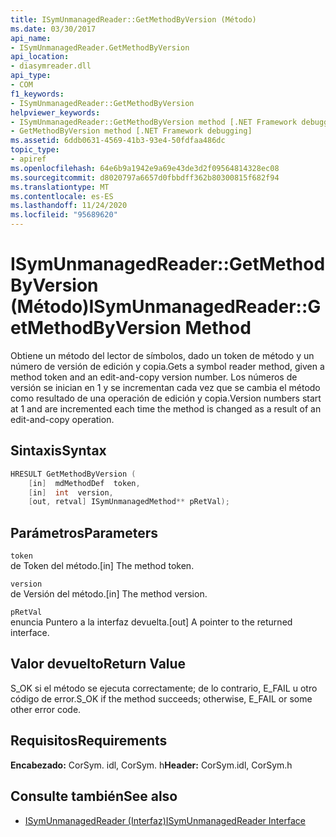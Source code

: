 ```yaml
---
title: ISymUnmanagedReader::GetMethodByVersion (Método)
ms.date: 03/30/2017
api_name:
- ISymUnmanagedReader.GetMethodByVersion
api_location:
- diasymreader.dll
api_type:
- COM
f1_keywords:
- ISymUnmanagedReader::GetMethodByVersion
helpviewer_keywords:
- ISymUnmanagedReader::GetMethodByVersion method [.NET Framework debugging]
- GetMethodByVersion method [.NET Framework debugging]
ms.assetid: 6ddb0631-4569-41b3-93e4-50fdfaa486dc
topic_type:
- apiref
ms.openlocfilehash: 64e6b9a1942e9a69e43de3d2f09564814328ec08
ms.sourcegitcommit: d8020797a6657d0fbbdff362b80300815f682f94
ms.translationtype: MT
ms.contentlocale: es-ES
ms.lasthandoff: 11/24/2020
ms.locfileid: "95689620"
---
```

# <a name="isymunmanagedreadergetmethodbyversion-method"></a><span data-ttu-id="e0a24-102">ISymUnmanagedReader::GetMethodByVersion (Método)</span><span class="sxs-lookup"><span data-stu-id="e0a24-102">ISymUnmanagedReader::GetMethodByVersion Method</span></span>

<span data-ttu-id="e0a24-103">Obtiene un método del lector de símbolos, dado un token de método y un número de versión de edición y copia.</span><span class="sxs-lookup"><span data-stu-id="e0a24-103">Gets a symbol reader method, given a method token and an edit-and-copy version number.</span></span> <span data-ttu-id="e0a24-104">Los números de versión se inician en 1 y se incrementan cada vez que se cambia el método como resultado de una operación de edición y copia.</span><span class="sxs-lookup"><span data-stu-id="e0a24-104">Version numbers start at 1 and are incremented each time the method is changed as a result of an edit-and-copy operation.</span></span>  
  
## <a name="syntax"></a><span data-ttu-id="e0a24-105">Sintaxis</span><span class="sxs-lookup"><span data-stu-id="e0a24-105">Syntax</span></span>  
  
```cpp  
HRESULT GetMethodByVersion (  
    [in]  mdMethodDef  token,  
    [in]  int  version,  
    [out, retval] ISymUnmanagedMethod** pRetVal);  
```  
  
## <a name="parameters"></a><span data-ttu-id="e0a24-106">Parámetros</span><span class="sxs-lookup"><span data-stu-id="e0a24-106">Parameters</span></span>  

 `token`  
 <span data-ttu-id="e0a24-107">de Token del método.</span><span class="sxs-lookup"><span data-stu-id="e0a24-107">[in] The method token.</span></span>  
  
 `version`  
 <span data-ttu-id="e0a24-108">de Versión del método.</span><span class="sxs-lookup"><span data-stu-id="e0a24-108">[in] The method version.</span></span>  
  
 `pRetVal`  
 <span data-ttu-id="e0a24-109">enuncia Puntero a la interfaz devuelta.</span><span class="sxs-lookup"><span data-stu-id="e0a24-109">[out] A pointer to the returned interface.</span></span>  
  
## <a name="return-value"></a><span data-ttu-id="e0a24-110">Valor devuelto</span><span class="sxs-lookup"><span data-stu-id="e0a24-110">Return Value</span></span>  

 <span data-ttu-id="e0a24-111">S_OK si el método se ejecuta correctamente; de lo contrario, E_FAIL u otro código de error.</span><span class="sxs-lookup"><span data-stu-id="e0a24-111">S_OK if the method succeeds; otherwise, E_FAIL or some other error code.</span></span>  
  
## <a name="requirements"></a><span data-ttu-id="e0a24-112">Requisitos</span><span class="sxs-lookup"><span data-stu-id="e0a24-112">Requirements</span></span>  

 <span data-ttu-id="e0a24-113">**Encabezado:** CorSym. idl, CorSym. h</span><span class="sxs-lookup"><span data-stu-id="e0a24-113">**Header:** CorSym.idl, CorSym.h</span></span>  
  
## <a name="see-also"></a><span data-ttu-id="e0a24-114">Consulte también</span><span class="sxs-lookup"><span data-stu-id="e0a24-114">See also</span></span>

- [<span data-ttu-id="e0a24-115">ISymUnmanagedReader (Interfaz)</span><span class="sxs-lookup"><span data-stu-id="e0a24-115">ISymUnmanagedReader Interface</span></span>](isymunmanagedreader-interface.md)
